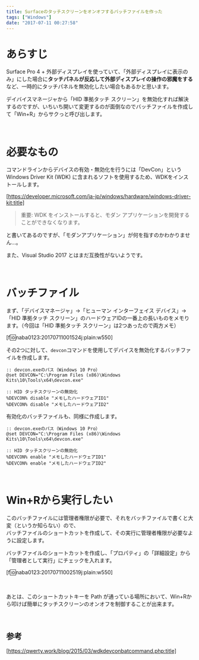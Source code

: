 ```yaml
---
title: Surfaceのタッチスクリーンをオンオフするバッチファイルを作った
tags: ["Windows"]
date: "2017-07-11 00:27:58"
---
```


# あらすじ

Surface Pro 4 + 外部ディスプレイを使っていて、「外部ディスプレイに表示のみ」にした場合に**タッチパネルが反応して外部ディスプレイの操作の邪魔をする**など、一時的にタッチパネルを無効化したい場合もあるかと思います。

デイバイスマネージャから「HID 準拠タッチ スクリーン」を無効化すれば解決するのですが、いちいち開いて変更するのが面倒なのでバッチファイルを作成して「Win+R」からサクっと呼び出します。

<!-- more -->

<br>

# 必要なもの

コマンドラインからデバイスの有効・無効化を行うには「DevCon」という
Windows Driver Kit (WDK) に含まれるソフトを使用するため、WDKをインストールします。

[https://developer.microsoft.com/ja-jp/windows/hardware/windows-driver-kit:title]

> 重要: WDK をインストールすると、モダン アプリケーションを開発することができなくなります。

と書いてあるのですが、「モダンアプリケーション」が何を指すのかわかりません…。

また、Visual Studio 2017 とはまだ互換性がないようです。

<br>

# バッチファイル

まず、「デバイスマネージャ」→「ヒューマン インターフェイス デバイス」→「HID 準拠タッチ スクリーン」のハードウェアIDの一番上の長いものをメモります。（今回は「HID 準拠タッチ スクリーン」は2つあったので両方メモ）

[f:id:naba0123:20170711001524j:plain:w550]

その2つに対して、`devcon`コマンドを使用してデバイスを無効化するバッチファイルを作成します。

```
:: devcon.exeのパス（Windows 10 Pro）
@set DEVCON="C:\Program Files (x86)\Windows Kits\10\Tools\x64\devcon.exe"
  
:: HID タッチスクリーンの無効化
%DEVCON% disable "メモしたハードウェアID1"
%DEVCON% disable "メモしたハードウェアID2"
```

有効化のバッチファイルも、同様に作成します。
```
:: devcon.exeのパス（Windows 10 Pro）
@set DEVCON="C:\Program Files (x86)\Windows Kits\10\Tools\x64\devcon.exe"
  
:: HID タッチスクリーンの無効化
%DEVCON% enable "メモしたハードウェアID1"
%DEVCON% enable "メモしたハードウェアID2"
```

<br>

# Win+Rから実行したい

このバッチファイルには管理者権限が必要で、それをバッチファイルで書くと大変（というか知らない）ので、  
バッチファイルのショートカットを作成して、その実行に管理者権限が必要なように設定します。

バッチファイルのショートカットを作成し、「プロパティ」の「詳細設定」から「管理者として実行」にチェックを入れます。

[f:id:naba0123:20170711002519j:plain:w550]

<br>

あとは、このショートカットキーを Path が通っている場所において、Win+Rから叩けば簡単にタッチスクリーンのオンオフを制御することが出来ます。

<br>

## 参考

[https://qwerty.work/blog/2015/03/wdkdevconbatcommand.php:title]

